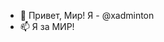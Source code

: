 - 👋 Привет, Мир! Я - @xadminton
- 📫 Я за МИР!

<!---
xadmin20/xadmin20 is a ✨ special ✨ repository because its `README.md` (this file) appears on your GitHub profile.
You can click the Preview link to take a look at your changes.
--->
